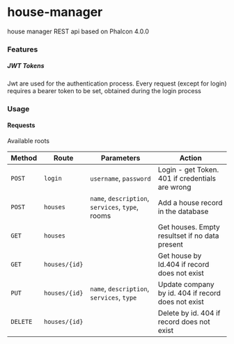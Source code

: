 # house-manager
house manager REST api based on Phalcon 4.0.0

### Features
##### JWT Tokens
Jwt are used for the authentication process. 
Every request (except for login) requires a bearer token to be set, obtained during the login process 

### Usage
#### Requests
Available roots

| Method    | Route                   | Parameters                                      | Action                                               | 
|-----------|-------------------------|-------------------------------------------------|------------------------------------------------------|
| `POST`    | `login`                 | `username`, `password`                          | Login - get Token. 401 if credentials are wrong      |
| `POST`    | `houses`                | `name`, `description`, `services`, `type`, rooms| Add a house record in the database                   |
| `GET`     | `houses`                |                                                 | Get houses. Empty resultset if no data present       |
| `GET`     | `houses/{id}`           |                                                 | Get house by Id.404 if record does not exist         |
| `PUT`     | `houses/{id}`           | `name`, `description`, `services`, `type`       | Update company by id. 404 if record does not exist   |
| `DELETE`  | `houses/{id}`           |                                                 | Delete by id. 404 if record does not exist           |

